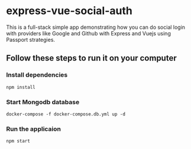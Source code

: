 # express-vue-social-auth
This is a full-stack simple app demonstrating how you can do social login with providers like Google and Github with Express and Vuejs using Passport strategies.

## Follow these steps to run it on your computer

### Install dependencies
```
npm install
```

### Start Mongodb database
```
docker-compose -f docker-compose.db.yml up -d
```

### Run the applicaion
```
npm start
```

